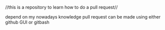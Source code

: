 //this is a repository to learn how to do a pull request//

depend on my nowadays knowledge pull request can be made using either github GUI or gitbash 
